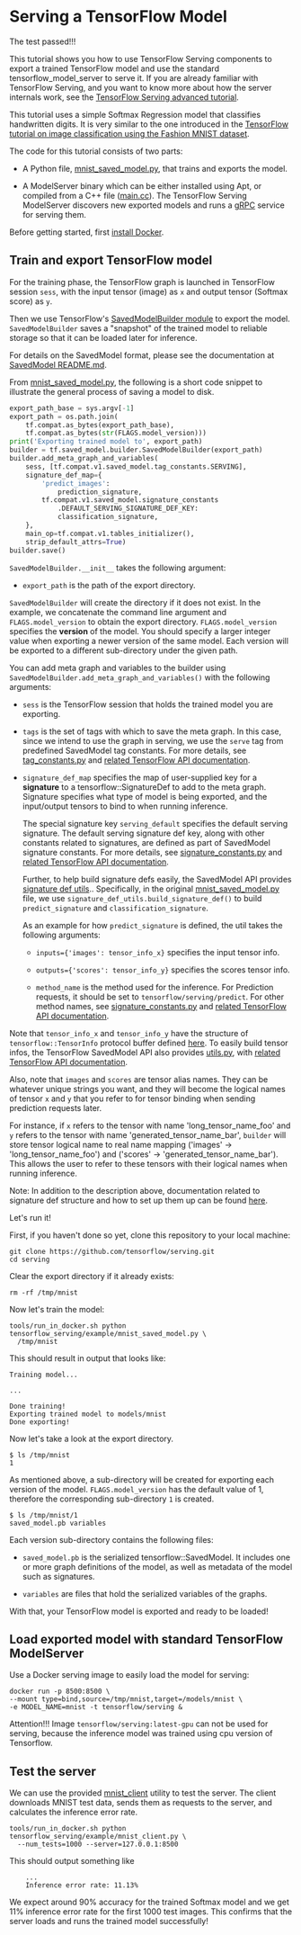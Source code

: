 # Serving a TensorFlow Model

The test passed!!!

This tutorial shows you how to use TensorFlow Serving components to export a
trained TensorFlow model and use the standard tensorflow_model_server to serve
it. If you are already familiar with TensorFlow Serving, and you want to know
more about how the server internals work, see the
[TensorFlow Serving advanced tutorial](serving_advanced.md).

This tutorial uses a simple Softmax Regression model that classifies handwritten
digits. It is very similar to the one introduced in the
[TensorFlow tutorial on image classification using the Fashion MNIST dataset](https://www.tensorflow.org/tutorials/keras/classification).

The code for this tutorial consists of two parts:

*   A Python file,
    [mnist_saved_model.py](https://github.com/tensorflow/serving/tree/master/tensorflow_serving/example/mnist_saved_model.py),
    that trains and exports the model.

*   A ModelServer binary which can be either installed using Apt, or compiled
    from a C++ file
    ([main.cc](https://github.com/tensorflow/serving/tree/master/tensorflow_serving/model_servers/main.cc)).
    The TensorFlow Serving ModelServer discovers new exported models and runs a
    [gRPC](http://www.grpc.io) service for serving them.

Before getting started, first [install Docker](tensorflow_serving_with_docker.md#installing-docker).

## Train and export TensorFlow model

For the training phase, the TensorFlow graph is launched in TensorFlow session
`sess`, with the input tensor (image) as `x` and output tensor (Softmax score)
as `y`.

Then we use TensorFlow's [SavedModelBuilder module](https://github.com/tensorflow/tensorflow/blob/master/tensorflow/python/saved_model/builder.py)
to export the model. `SavedModelBuilder` saves a "snapshot" of the trained model
to reliable storage so that it can be loaded later for inference.

For details on the SavedModel format, please see the documentation at
[SavedModel README.md](https://github.com/tensorflow/tensorflow/blob/master/tensorflow/python/saved_model/README.md).

From [mnist_saved_model.py](https://github.com/tensorflow/serving/tree/master/tensorflow_serving/example/mnist_saved_model.py),
the following is a short code snippet to illustrate the general process of
saving a model to disk.

```python
export_path_base = sys.argv[-1]
export_path = os.path.join(
    tf.compat.as_bytes(export_path_base),
    tf.compat.as_bytes(str(FLAGS.model_version)))
print('Exporting trained model to', export_path)
builder = tf.saved_model.builder.SavedModelBuilder(export_path)
builder.add_meta_graph_and_variables(
    sess, [tf.compat.v1.saved_model.tag_constants.SERVING],
    signature_def_map={
        'predict_images':
            prediction_signature,
        tf.compat.v1.saved_model.signature_constants
            .DEFAULT_SERVING_SIGNATURE_DEF_KEY:
            classification_signature,
    },
    main_op=tf.compat.v1.tables_initializer(),
    strip_default_attrs=True)
builder.save()
```

`SavedModelBuilder.__init__` takes the following argument:

* `export_path` is the path of the export directory.

`SavedModelBuilder` will create the directory if it does not exist. In the
example, we concatenate the command line argument and `FLAGS.model_version` to
obtain the export directory. `FLAGS.model_version` specifies the **version** of
the model. You should specify a larger integer value when exporting a newer
version of the same model. Each version will be exported to a different
sub-directory under the given path.

You can add meta graph and variables to the builder using
`SavedModelBuilder.add_meta_graph_and_variables()` with the following arguments:

*   `sess` is the TensorFlow session that holds the trained model you are
    exporting.

*   `tags` is the set of tags with which to save the meta graph. In this case,
    since we intend to use the graph in serving, we use the `serve` tag from
    predefined SavedModel tag constants. For more details, see
    [tag_constants.py](https://github.com/tensorflow/tensorflow/blob/master/tensorflow/python/saved_model/tag_constants.py)
    and
    [related TensorFlow API documentation](https://www.tensorflow.org/api_docs/python/tf/compat/v1/saved_model/tag_constants).

*   `signature_def_map` specifies the map of user-supplied key for a
    **signature** to a tensorflow::SignatureDef to add to the meta graph.
    Signature specifies what type of model is being exported, and the
    input/output tensors to bind to when running inference.

    The special signature key `serving_default` specifies the default serving
    signature. The default serving signature def key, along with other constants
    related to signatures, are defined as part of SavedModel signature
    constants. For more details, see
    [signature_constants.py](https://github.com/tensorflow/tensorflow/blob/master/tensorflow/python/saved_model/signature_constants.py)
    and
    [related TensorFlow API documentation](https://www.tensorflow.org/api_docs/python/tf/compat/v1/saved_model/signature_constants).

    Further, to help build signature defs easily, the SavedModel API provides
    [signature def utils](https://www.tensorflow.org/api_docs/python/tf/compat/v1/saved_model/signature_def_utils)..
    Specifically, in the original
    [mnist_saved_model.py](https://github.com/tensorflow/serving/tree/master/tensorflow_serving/example/mnist_saved_model.py)
    file, we use `signature_def_utils.build_signature_def()` to build
    `predict_signature` and `classification_signature`.

    As an example for how `predict_signature` is defined, the util takes the
    following arguments:

    *   `inputs={'images': tensor_info_x}` specifies the input tensor info.

    *   `outputs={'scores': tensor_info_y}` specifies the scores tensor info.

    *   `method_name` is the method used for the inference. For Prediction
        requests, it should be set to `tensorflow/serving/predict`. For other
        method names, see
        [signature_constants.py](https://github.com/tensorflow/tensorflow/blob/master/tensorflow/python/saved_model/signature_constants.py)
        and
        [related TensorFlow API documentation](https://www.tensorflow.org/api_docs/python/tf/compat/v1/saved_model/signature_constants).

Note that `tensor_info_x` and `tensor_info_y` have the structure of
`tensorflow::TensorInfo` protocol buffer defined
[here](https://github.com/tensorflow/tensorflow/blob/master/tensorflow/core/protobuf/meta_graph.proto).
To easily build tensor infos, the TensorFlow SavedModel API also provides
[utils.py](https://github.com/tensorflow/tensorflow/blob/master/tensorflow/python/saved_model/utils.py),
with
[related TensorFlow API documentation](https://www.tensorflow.org/api_docs/python/tf/compat/v1/saved_model/utils).

Also, note that `images` and `scores` are tensor alias names. They can be
whatever unique strings you want, and they will become the logical names
of tensor `x` and `y` that you refer to for tensor binding when sending
prediction requests later.

For instance, if `x` refers to the tensor with name 'long_tensor_name_foo' and
`y` refers to the tensor with name 'generated_tensor_name_bar', `builder` will
store tensor logical name to real name mapping ('images' ->
'long_tensor_name_foo') and ('scores' -> 'generated_tensor_name_bar').  This
allows the user to refer to these tensors with their logical names when
running inference.

Note: In addition to the description above, documentation related to signature
def structure and how to set up them up can be found [here](signature_defs.md).

Let's run it!

First, if you haven't done so yet, clone this repository to your local machine:

```shell
git clone https://github.com/tensorflow/serving.git
cd serving
```

Clear the export directory if it already exists:

```shell
rm -rf /tmp/mnist
```

Now let's train the model:

```shell
tools/run_in_docker.sh python tensorflow_serving/example/mnist_saved_model.py \
  /tmp/mnist
```

This should result in output that looks like:

```console
Training model...

...

Done training!
Exporting trained model to models/mnist
Done exporting!
```

Now let's take a look at the export directory.

```console
$ ls /tmp/mnist
1
```

As mentioned above, a sub-directory will be created for exporting each version
of the model. `FLAGS.model_version` has the default value of 1, therefore
the corresponding sub-directory `1` is created.

```console
$ ls /tmp/mnist/1
saved_model.pb variables
```

Each version sub-directory contains the following files:

  * `saved_model.pb` is the serialized tensorflow::SavedModel. It includes
  one or more graph definitions of the model, as well as metadata of the
  model such as signatures.

  * `variables` are files that hold the serialized variables of the graphs.

With that, your TensorFlow model is exported and ready to be loaded!

## Load exported model with standard TensorFlow ModelServer

Use a Docker serving image to easily load the model for serving:

```shell
docker run -p 8500:8500 \
--mount type=bind,source=/tmp/mnist,target=/models/mnist \
-e MODEL_NAME=mnist -t tensorflow/serving &
```

Attention!!! Image `tensorflow/serving:latest-gpu` can not be used for serving, because the inference model was trained using cpu version of Tensorflow.

## Test the server

We can use the provided
[mnist_client](https://github.com/tensorflow/serving/tree/master/tensorflow_serving/example/mnist_client.py)
utility to test the server. The client downloads MNIST test data, sends them as
requests to the server, and calculates the inference error rate.


```shell
tools/run_in_docker.sh python tensorflow_serving/example/mnist_client.py \
  --num_tests=1000 --server=127.0.0.1:8500
```

This should output something like

```console
    ...
    Inference error rate: 11.13%
```

We expect around 90% accuracy for the trained Softmax model and we get 11%
inference error rate for the first 1000 test images. This confirms that the
server loads and runs the trained model successfully!
